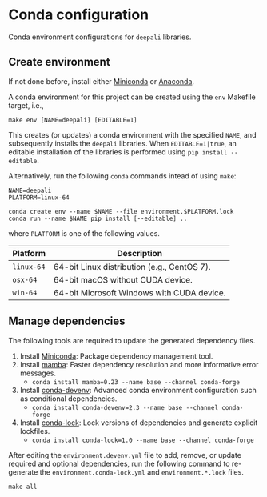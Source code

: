 # Conda configuration

Conda environment configurations for `deepali` libraries.


## Create environment

If not done before, install either [Miniconda](https://docs.conda.io/en/latest/miniconda.html) or [Anaconda](https://www.anaconda.com/).

A conda environment for this project can be created using the `env` Makefile target, i.e.,

```
make env [NAME=deepali] [EDITABLE=1]
```

This creates (or updates) a conda environment with the specified `NAME`, and subsequently installs the `deepali` libraries. When `EDITABLE=1|true`, an editable installation of the libraries is performed using `pip install --editable`.

Alternatively, run the following `conda` commands intead of using `make`:

```
NAME=deepali
PLATFORM=linux-64

conda create env --name $NAME --file environment.$PLATFORM.lock
conda run --name $NAME pip install [--editable] ..
```

where `PLATFORM` is one of the following values.

| **Platform**  | **Description**                             |
| ------------- | ------------------------------------------- |
| `linux-64`    | 64-bit Linux distribution (e.g., CentOS 7). |
| `osx-64`      | 64-bit macOS without CUDA device.           |
| `win-64`      | 64-bit Microsoft Windows with CUDA device.  |


## Manage dependencies

The following tools are required to update the generated dependency files.

1. Install [Miniconda](https://docs.conda.io/en/latest/miniconda.html): Package dependency management tool.
2. Install [mamba](https://mamba.readthedocs.io/en/latest/): Faster dependency resolution and more informative error messages.
   - `conda install mamba=0.23 --name base --channel conda-forge`
3. Install [conda-devenv](https://conda-devenv.readthedocs.io/en/latest/): Advanced conda environment configuration such as conditional dependencies.
   - `conda install conda-devenv=2.3 --name base --channel conda-forge`
4. Install [conda-lock](https://conda-incubator.github.io/conda-lock/): Lock versions of dependencies and generate explicit lockfiles.
   - `conda install conda-lock=1.0 --name base --channel conda-forge`

After editing the `environment.devenv.yml` file to add, remove, or update required and optional dependencies, run the following command to re-generate the `environment.conda-lock.yml` and `environment.*.lock` files.

```
make all
```
